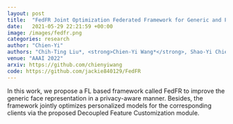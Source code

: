 ```yaml
---
layout: post
title:  "FedFR Joint Optimization Federated Framework for Generic and Personalized Face Recognition"
date:   2021-05-29 22:21:59 +00:00
image: /images/fedfr.png
categories: research
author: "Chien-Yi"
authors: "Chih-Ting Liu*, <strong>Chien-Yi Wang*</strong>, Shao-Yi Chien, Shang-Hong Lai"
venue: "AAAI 2022"
arxiv: https://github.com/chienyiwang
code: https://github.com/jackie840129/FedFR
---
```

In this work, we propose a FL based framework called FedFR to improve the generic face representation in a privacy-aware manner. Besides, the framework jointly optimizes personalized models for the corresponding clients via the proposed Decoupled Feature Customization module.